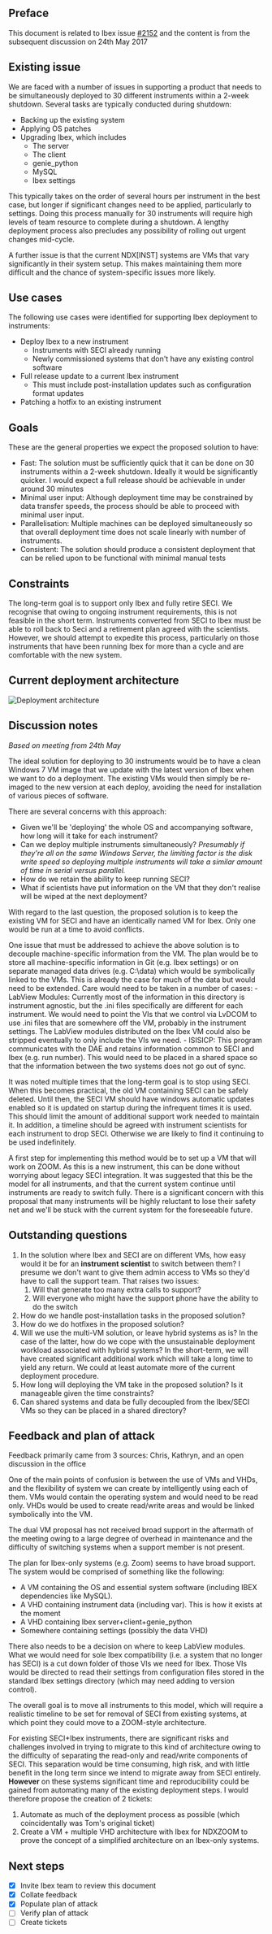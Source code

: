 ## Preface

This document is related to Ibex issue [#2152](https://github.com/ISISComputingGroup/IBEX/issues/2152) and the content is from the subsequent discussion on 24th May 2017

## Existing issue

We are faced with a number of issues in supporting a product that needs to be simultaneously deployed to 30 different instruments within a 2-week shutdown. Several tasks are typically conducted during shutdown:

- Backing up the existing system
- Applying OS patches
- Upgrading Ibex, which includes
    - The server
    - The client
    - genie_python
    - MySQL
    - Ibex settings

This typically takes on the order of several hours per instrument in the best case, but longer if significant changes need to be applied, particularly to settings. Doing this process manually for 30 instruments will require high levels of team resource to complete during a shutdown. A lengthy deployment process also precludes any possibility of rolling out urgent changes mid-cycle.

A further issue is that the current NDX[INST] systems are VMs that vary significantly in their system setup. This makes maintaining them more difficult and the chance of system-specific issues more likely.

## Use cases

The following use cases were identified for supporting Ibex deployment to instruments:

- Deploy Ibex to a new instrument
    - Instruments with SECI already running
    - Newly commissioned systems that don't have any existing control software
- Full release update to a current Ibex instrument
    - This must include post-installation updates such as configuration format updates
- Patching a hotfix to an existing instrument

## Goals

These are the general properties we expect the proposed solution to have:

- Fast: The solution must be sufficiently quick that it can be done on 30 instruments within a 2-week shutdown. Ideally it would be significantly quicker. I would expect a full release should be achievable in under around 30 minutes
- Minimal user input: Although deployment time may be constrained by data transfer speeds, the process should be able to proceed with minimal user input.
- Parallelisation: Multiple machines can be deployed simultaneously so that overall deployment time does not scale linearly with number of instruments.
- Consistent: The solution should produce a consistent deployment that can be relied upon to be functional with minimal manual tests

## Constraints

The long-term goal is to support only Ibex and fully retire SECI. We recognise that owing to ongoing instrument requirements, this is not feasible in the short term. Instruments converted from SECI to Ibex must be able to roll back to Seci and a retirement plan agreed with the scientists. However, we should attempt to expedite this process, particularly on those instruments that have been running Ibex for more than a cycle and are comfortable with the new system.

## Current deployment architecture

![Deployment architecture](architectural_design/images/High-Level-Architectural-Design/deployment_architecture.png)

## Discussion notes

*Based on meeting from 24th May*

The ideal solution for deploying to 30 instruments would be to have a clean Windows 7 VM image that we update with the latest version of Ibex when we want to do a deployment. The existing VMs would then simply be re-imaged to the new version at each deploy, avoiding the need for installation of various pieces of software.

There are several concerns with this approach:

- Given we'll be 'deploying' the whole OS and accompanying software, how long will it take for each instrument?
- Can we deploy multiple instruments simultaneously? *Presumably if they're all on the same Windows Server, the limiting factor is the disk write speed so deploying multiple instruments will take a similar amount of time in serial versus parallel.*
- How do we retain the ability to keep running SECI?
- What if scientists have put information on the VM that they don't realise will be wiped at the next deployment?

With regard to the last question, the proposed solution is to keep the existing VM for SECI and have an identically named VM for Ibex. Only one would be run at a time to avoid conflicts.

One issue that must be addressed to achieve the above solution is to decouple machine-specific information from the VM. The plan would be to store all machine-specific information in Git (e.g. Ibex settings) or on separate managed data drives (e.g. C:\data) which would be symbolically linked to the VMs. This is already the case for much of the data but would need to be extended. Care would need to be taken in a number of cases:
    - LabView Modules: Currently most of the information in this directory is instrument agnostic, but the .ini files specifically are different for each instrument. We would need to point the VIs that we control via LvDCOM to use .ini files that are somewhere off the VM, probably in the instrument settings. The LabView modules distributed on the Ibex VM could also be stripped eventually to only include the VIs we need.
    - ISISICP: This program communicates with the DAE and retains information common to SECI and Ibex (e.g. run number). This would need to be placed in a shared space so that the information between the two systems does not go out of sync.

It was noted multiple times that the long-term goal is to stop using SECI. When this becomes practical, the old VM containing SECI can be safely deleted. Until then, the SECI VM should have windows automatic updates enabled so it is updated on startup during the infrequent times it is used. This should limit the amount of additional support work needed to maintain it. In addition, a timeline should be agreed with instrument scientists for each instrument to drop SECI. Otherwise we are likely to find it continuing to be used indefinitely.

A first step for implementing this method would be to set up a VM that will work on ZOOM. As this is a new instrument, this can be done without worrying about legacy SECI integration. It was suggested that this be the model for all instruments, and that the current system continue until instruments are ready to switch fully. There is a significant concern with this proposal that many instruments will be highly reluctant to lose their safety net and we'll be stuck with the current system for the foreseeable future.

## Outstanding questions

1. In the solution where Ibex and SECI are on different VMs, how easy would it be for an **instrument scientist** to switch between them? I presume we don't want to give them admin access to VMs so they'd have to call the support team. That raises two issues:
    1. Will that generate too many extra calls to support?
    1. Will everyone who might have the support phone have the ability to do the switch
1. How do we handle post-installation tasks in the proposed solution?
1. How do we do hotfixes in the proposed solution?
1. Will we use the multi-VM solution, or leave hybrid systems as is? In the case of the latter, how do we cope with the unsustainable deployment workload associated with hybrid systems? In the short-term, we will have created significant additional work which will take a long time to yield any return. We could at least automate more of the current deployment procedure.
1. How long will deploying the VM take in the proposed solution? Is it manageable given the time constraints?
1. Can shared systems and data be fully decoupled from the Ibex/SECI VMs so they can be placed in a shared directory?

## Feedback and plan of attack

Feedback primarily came from 3 sources: Chris, Kathryn, and an open discussion in the office

One of the main points of confusion is between the use of VMs and VHDs, and the flexibility of system we can create by intelligently using each of them. VMs would contain the operating system and would need to be read only. VHDs would be used to create read/write areas and would be linked symbolically into the VM.

The dual VM proposal has not received broad support in the aftermath of the meeting owing to a large degree of overhead in maintenance and the difficulty of switching systems when a support member is not present.

The plan for Ibex-only systems (e.g. Zoom) seems to have broad support. The system would be comprised of something like the following:

- A VM containing the OS and essential system software (including IBEX dependencies like MySQL).
- A VHD containing instrument data (including var). This is how it exists at the moment
- A VHD containing Ibex server+client+genie_python
- Somewhere containing settings (possibly the data VHD)

There also needs to be a decision on where to keep LabView modules. What we would need for sole Ibex compatibility (i.e. a system that no longer has SECI) is a cut down folder of those VIs we need for Ibex. Those VIs would be directed to read their settings from configuration files stored in the standard Ibex settings directory (which may need adding to version control).

The overall goal is to move all instruments to this model, which will require a realistic timeline to be set for removal of SECI from existing systems, at which point they could move to a ZOOM-style architecture. 

For existing SECI+Ibex instruments, there are significant risks and challenges involved in trying to migrate to this kind of architecture owing to the difficulty of separating the read-only and read/write components of SECI. This separation would be time consuming, high risk, and with little benefit in the long term since we intend to migrate away from SECI entirely. **However** on these systems significant time and reproducibility could be gained from automating many of the existing deployment steps. I would therefore propose the creation of 2 tickets:

1. Automate as much of the deployment process as possible (which coincidentally was Tom's original ticket)
2. Create a VM + multiple VHD architecture with Ibex for NDXZOOM to prove the concept of a simplified architecture on an Ibex-only systems.

## Next steps

- [X] Invite Ibex team to review this document
- [X] Collate feedback
- [X] Populate plan of attack
- [ ] Verify plan of attack
- [ ] Create tickets
